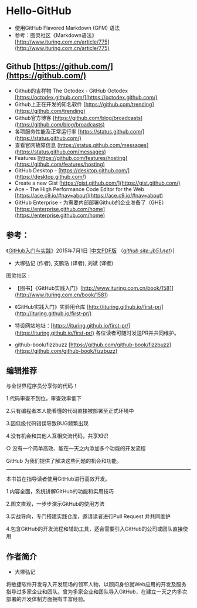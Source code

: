 # Hello-GitHub
- 使用GitHub Flavored Markdown (GFM) 语法
- 参考：图灵社区《Markdown语法》 [http://www.ituring.com.cn/article/775](http://www.ituring.com.cn/article/775)

## Github [https://github.com/](https://github.com/)
- Github的吉祥物 The Octodex - GitHub Octodex [https://octodex.github.com/](https://octodex.github.com/)
- Github上正在开发的知名软件 [https://github.com/trending](https://github.com/trending)
- Github官方博客 [https://github.com/blog/broadcasts](https://github.com/blog/broadcasts)
- 各项服务性能及正常运行率 [https://status.github.com/](https://status.github.com/)
- 查看官网故障信息 [https://status.github.com/messages](https://status.github.com/messages)
- Features  [https://github.com/features/hosting](https://github.com/features/hosting)
- GitHub Desktop - [https://desktop.github.com/](https://desktop.github.com/)
- Create a new Gist [https://gist.github.com/](https://gist.github.com/) 
- Ace - The High Performance Code Editor for the Web [https://ace.c9.io/#nav=about](https://ace.c9.io/#nav=about) 
- GitHub Enterprise - 为需要内部部署Github的企业准备了（GHE）[https://enterprise.github.com/home](https://enterprise.github.com/home)

## 参考：
 《[GitHub入门与实践](https://www.amazon.cn/%E5%9B%BE%E4%B9%A6/dp/B011LPUB4M)》2015年7月1日 [[中文PDF版](https://github.com/taoste/Hello-World/blob/master/Technical%20File(PDF)/%E3%80%8AGitHub%E5%85%A5%E9%97%A8%E4%B8%8E%E5%AE%9E%E8%B7%B5%E3%80%8B(%20%5B%E6%97%A5%5D%20%E5%A4%A7%E5%A1%9A%E5%BC%98%E8%AE%B0%20)%20%E4%B8%AD%E6%96%87PDF%E7%89%88.pdf) （_[github site:.jb51.net](https://cn.bing.com/search?q=github+site%3A.jb51.net)_）]
- 大塚弘记 (作者), 支鹏浩 (译者), 刘斌 (译者)

图灵社区 : 
- 【图书】《GitHub实践入门》[http://www.ituring.com.cn/book/1581](http://www.ituring.com.cn/book/1581)

- 《GitHub实践入门》实验用仓库 [http://ituring.github.io/first-pr/](http://ituring.github.io/first-pr/) 

- 特设网站地址：[https://ituring.github.io/first-pr/](https://ituring.github.io/first-pr/)  各位读者可随时发送PR并共同维护。

- github-book/fizzbuzz [https://github.com/github-book/fizzbuzz](https://github.com/github-book/fizzbuzz) 

## 编辑推荐

与全世界程序员分享你的代码！

1.代码审查不到位，审查效率低下

2.只有编程者本人能看懂的代码直接被部署至正式环境中

3.因低级代码错误导致BUG频繁出现

4.没有机会和其他人互相交流代码，共享知识

○ 没有一个简单高效、能在一天之内添加多个功能的开发流程

GitHub 为我们提供了解决这些问题的机会和功能。

--------------------------------------------------------

本书旨在指导读者使用GitHub进行高效开发。

1.内容全面，系统讲解GitHub的功能和实用技巧

2.图文直观，一步步演示GitHub的使用方法

3.实战导向，专门搭建实践仓库，邀请读者进行Pull Request 并共同维护

4.包含GitHub的开发流程和辅助工具，适合需要引入GitHub的公司或团队直接使用

## 作者简介

- 大塚弘记

将敏捷软件开发导入开发现场的领军人物，以顾问身份就Web应用的开发及服务指导过多家企业和团队。曾为多家企业和团队导入GitHub，在建立一天之内多次部署的开发体制方面拥有丰富经验。
